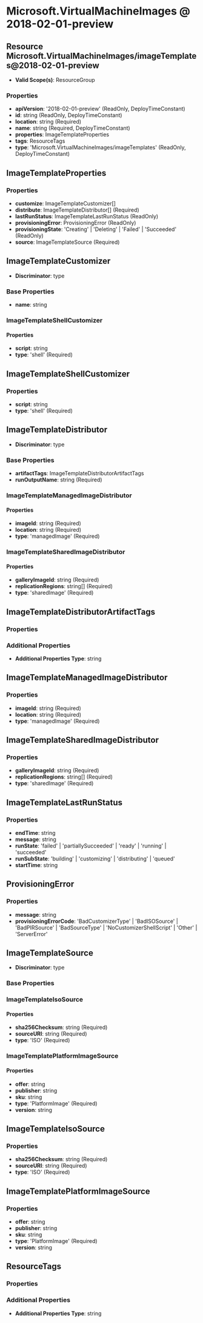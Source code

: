 # Microsoft.VirtualMachineImages @ 2018-02-01-preview

## Resource Microsoft.VirtualMachineImages/imageTemplates@2018-02-01-preview
* **Valid Scope(s)**: ResourceGroup
### Properties
* **apiVersion**: '2018-02-01-preview' (ReadOnly, DeployTimeConstant)
* **id**: string (ReadOnly, DeployTimeConstant)
* **location**: string (Required)
* **name**: string (Required, DeployTimeConstant)
* **properties**: ImageTemplateProperties
* **tags**: ResourceTags
* **type**: 'Microsoft.VirtualMachineImages/imageTemplates' (ReadOnly, DeployTimeConstant)

## ImageTemplateProperties
### Properties
* **customize**: ImageTemplateCustomizer[]
* **distribute**: ImageTemplateDistributor[] (Required)
* **lastRunStatus**: ImageTemplateLastRunStatus (ReadOnly)
* **provisioningError**: ProvisioningError (ReadOnly)
* **provisioningState**: 'Creating' | 'Deleting' | 'Failed' | 'Succeeded' (ReadOnly)
* **source**: ImageTemplateSource (Required)

## ImageTemplateCustomizer
* **Discriminator**: type

### Base Properties
* **name**: string
### ImageTemplateShellCustomizer
#### Properties
* **script**: string
* **type**: 'shell' (Required)


## ImageTemplateShellCustomizer
### Properties
* **script**: string
* **type**: 'shell' (Required)

## ImageTemplateDistributor
* **Discriminator**: type

### Base Properties
* **artifactTags**: ImageTemplateDistributorArtifactTags
* **runOutputName**: string (Required)
### ImageTemplateManagedImageDistributor
#### Properties
* **imageId**: string (Required)
* **location**: string (Required)
* **type**: 'managedImage' (Required)

### ImageTemplateSharedImageDistributor
#### Properties
* **galleryImageId**: string (Required)
* **replicationRegions**: string[] (Required)
* **type**: 'sharedImage' (Required)


## ImageTemplateDistributorArtifactTags
### Properties
### Additional Properties
* **Additional Properties Type**: string

## ImageTemplateManagedImageDistributor
### Properties
* **imageId**: string (Required)
* **location**: string (Required)
* **type**: 'managedImage' (Required)

## ImageTemplateSharedImageDistributor
### Properties
* **galleryImageId**: string (Required)
* **replicationRegions**: string[] (Required)
* **type**: 'sharedImage' (Required)

## ImageTemplateLastRunStatus
### Properties
* **endTime**: string
* **message**: string
* **runState**: 'failed' | 'partiallySucceeded' | 'ready' | 'running' | 'succeeded'
* **runSubState**: 'building' | 'customizing' | 'distributing' | 'queued'
* **startTime**: string

## ProvisioningError
### Properties
* **message**: string
* **provisioningErrorCode**: 'BadCustomizerType' | 'BadISOSource' | 'BadPIRSource' | 'BadSourceType' | 'NoCustomizerShellScript' | 'Other' | 'ServerError'

## ImageTemplateSource
* **Discriminator**: type

### Base Properties
### ImageTemplateIsoSource
#### Properties
* **sha256Checksum**: string (Required)
* **sourceURI**: string (Required)
* **type**: 'ISO' (Required)

### ImageTemplatePlatformImageSource
#### Properties
* **offer**: string
* **publisher**: string
* **sku**: string
* **type**: 'PlatformImage' (Required)
* **version**: string


## ImageTemplateIsoSource
### Properties
* **sha256Checksum**: string (Required)
* **sourceURI**: string (Required)
* **type**: 'ISO' (Required)

## ImageTemplatePlatformImageSource
### Properties
* **offer**: string
* **publisher**: string
* **sku**: string
* **type**: 'PlatformImage' (Required)
* **version**: string

## ResourceTags
### Properties
### Additional Properties
* **Additional Properties Type**: string

